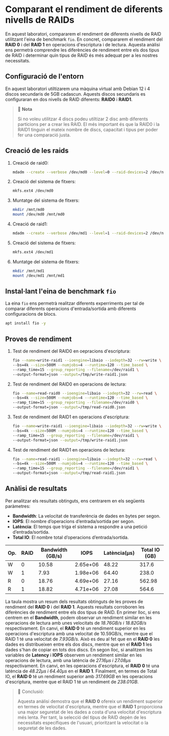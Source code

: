 # Comparant el rendiment de diferents nivells de RAIDs

En aquest laboratori, compararem el rendiment de diferents nivells de RAID utilitzant l'eina de benchmark `fio`. En concret, compararem el rendiment del **RAID 0** i del **RAID 1** en operacions d'escriptura i de lectura. Aquesta anàlisi ens permetrà comprendre les diferències de rendiment entre els dos tipus de RAID i determinar quin tipus de RAID és més adequat per a les nostres necessitats.

## Configuració de l'entorn

En aquest laboratori utiltizarem una màquina virtual amb Debian 12 i 4 discos secundaris de 5GB cadascun. Aquests discos secundaris es configuraran en dos nivells de RAID diferents: **RAID0** i **RAID1**.

> 📝 **Nota**
>
> Si no voleu utilitzar 4 discs podeu utiltizar 2 disc amb diferents particions per a crear les RAID. El més important és que la RAID0 i la RAID1 tinguin el mateix nombre de discs, capacitat i tipus per poder fer una comparació justa.

## Creació de les raids

1. Creació de raid0:

    ```bash
    mdadm --create --verbose /dev/md0 --level=0 --raid-devices=2 /dev/nvme0n2 /dev/nvme0n3
    ```

2. Creació del sistema de fitxers:

    ```bash
    mkfs.ext4 /dev/md0
    ```

3. Muntatge del sistema de fitxers:

    ```bash
    mkdir /mnt/md0
    mount /dev/md0 /mnt/md0
    ```

4. Creació de raid1:

    ```bash
    mdadm --create --verbose /dev/md1 --level=1 --raid-devices=2 /dev/nvme0n4 /dev/nvme0n5
    ```

5. Creació del sistema de fitxers:

    ```bash
    mkfs.ext4 /dev/md1
    ```

6. Muntatge del sistema de fitxers:

    ```bash
    mkdir /mnt/md1
    mount /dev/md1 /mnt/md1
    ```

## Instal·lant l'eina de benchmark `fio`

La eina `fio` ens permetrà realitzar diferents experriments per tal de comparar diferents operacions d'entrada/sortida amb diferents configuracions de blocs.

```bash
apt install fio -y
```

## Proves de rendiment

1. Test de rendiment del RAID0 en oepracions d'escriptura:

    ```bash
    fio --name=write-raid1 --ioengine=libaio --iodepth=32 --rw=write \
    --bs=4k --size=500M --numjobs=4 --runtime=120 --time_based \
    --ramp_time=15 --group_reporting --filename=/dev/raid1 \
    --output-format=json --output=/tmp/write-raid1.json
    ```

2. Test de rendiment del RAID0 en operacions de lectura:

    ```bash
    fio --name=read-raid0 --ioengine=libaio --iodepth=32 --rw=read \
    --bs=4k --size=500M --numjobs=4 --runtime=120 --time_based \
    --ramp_time=15 --group_reporting --filename=/dev/raid0 \
    --output-format=json --output=/tmp/read-raid0.json
    ```

3. Test de rendiment del RAID1 en operacions d'escriptura:

    ```bash
    fio --name=write-raid1 --ioengine=libaio --iodepth=32 --rw=write \
    --bs=4k --size=500M --numjobs=4 --runtime=120 --time_based \
    --ramp_time=15 --group_reporting --filename=/dev/raid1 \
    --output-format=json --output=/tmp/write-raid1.json
    ```

4. Test de rendiment del RAID1 en operacions de lectura:

    ```bash
    fio --name=read-raid1 --ioengine=libaio --iodepth=32 --rw=read \
    --bs=4k --size=500M --numjobs=4 --runtime=120 --time_based \
    --ramp_time=15 --group_reporting --filename=/dev/raid1 \
    --output-format=json --output=/tmp/read-raid1.json
    ```

## Anàlisi de resultats

Per analitzar els resultats obtinguts, ens centrarem en els següents paràmetres:

- **Bandwidth**: La velocitat de transferència de dades en bytes per segon.
- **IOPS**: El nombre d’operacions d’entrada/sortida per segon.
- **Latència**: El temps que triga el sistema a respondre a una petició
d’entrada/sortida.
- **Total IO**: El nombre total d’operacions d’entrada/sortida.

| Op. | RAID | Bandwidth (GB/s)          | IOPS          | Latència(µs)           | Total IO (GB)          |
|-----|------|---------------------------|---------------|------------------------|------------------------|
| W   |  0   | 10.58                     | 2.65e+06      | 48.22                  | 317.6                  |
| W   |  1   | 7.93                      | 1.98e+06      | 64.40                  | 238.0                  |
| R   |  0   | 18.76                     | 4.69e+06      | 27.16                  | 562.98                 |
| R   |  1   | 18.82                     | 4.71e+06      | 27.08                  | 564.6                  |

La taula mostra un resum dels resultats obtinguts de les proves de rendiment del **RAID 0** i del **RAID 1**. Aquests resultats corroboren les diferències de rendiment entre els dos tipus de RAID. En primer lloc, si ens centrem en el **Bandwidth**, podem observar un rendiment similar en les operacions de lectura amb unes velocitats de *18.76GB/s i 18.82GB/s* respectivament. En canvi, el **RAID 0** té un rendiment superior en les operacions d'escriptura amb una velocitat de 10.59GB/s, mentre que el RAID 1 té una velocitat de *7.93GB/s*. Això es deu al fet que en el **RAID 0** les dades es distribueixen entre els dos discs, mentre que en el **RAID 1** les dades s'han de copiar en tots dos discs. En segon lloc, si analitzem les variables de **Latency** i **IOPS** observem un rendiment similar en les operacions de lectura, amb una latència de *27.16µs i 27.08µs* respectivament. En canvi, en les operacions d'escriptura, el **RAID 0** té una latència de *48.22µs i 64.40µs* en el **RAID 1**. Finalment, en termes de Total IO, el **RAID 0** té un rendiment superior amb *317.69GB* en les operacions d'escriptura, mentre que el RAID 1 té un rendiment de *238.01GB*.

> 🚀 Conclusió:
>
> Aquesta anàlisi demostra que el **RAID 0** ofereix un rendiment superior en termes de velocitat d'escriptura, mentre que el **RAID 1** proporciona una major seguretat de les dades a costa d'una velocitat d'escriptura més lenta. Per tant, la selecció del tipus de RAID depèn de les necessitats específiques de l'usuari, prioritzant la velocitat o la seguretat de les dades.
